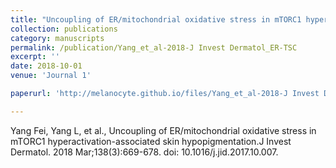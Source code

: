 ```yaml
---
title: "Uncoupling of ER/mitochondrial oxidative stress in mTORC1 hyperactivation-associated skin hypopigmentation"
collection: publications
category: manuscripts
permalink: /publication/Yang_et_al-2018-J Invest Dermatol_ER-TSC
excerpt: ''
date: 2018-10-01
venue: 'Journal 1'

paperurl: 'http://melanocyte.github.io/files/Yang_et_al-2018-J Invest Dermatol_ER-TSC.pdf'

---
```

Yang Fei, Yang L, et al., Uncoupling of ER/mitochondrial oxidative stress in mTORC1 hyperactivation-associated skin hypopigmentation.J Invest Dermatol. 2018 Mar;138(3):669-678. doi: 10.1016/j.jid.2017.10.007. 
